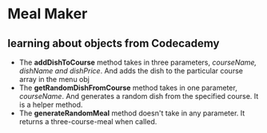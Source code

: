 # Meal Maker
## learning about objects from Codecademy

- The **addDishToCourse** method takes in three parameters, *courseName, dishName and dishPrice*. And adds the dish to the particular course array in the menu obj
- The **getRandomDishFromCourse** method takes in one parameter, *courseName*. And generates a random dish from the specified course. It is a helper method.
- The **generateRandomMeal** method doesn't take in any parameter. It returns a three-course-meal when called.

